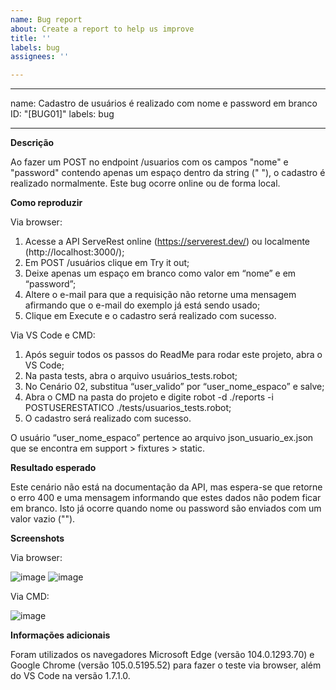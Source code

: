 ```yaml
---
name: Bug report
about: Create a report to help us improve
title: ''
labels: bug
assignees: ''

---
```


---
name: Cadastro de usuários é realizado com nome e password em branco
ID: "[BUG01]"
labels: bug

---

**Descrição**

Ao fazer um POST no endpoint /usuarios com os campos "nome" e "password" contendo apenas um espaço dentro da string (" "), o cadastro é realizado normalmente. Este bug ocorre online ou de forma local. 

**Como reproduzir**

Via browser:
1. Acesse a API ServeRest online (https://serverest.dev/) ou localmente (http://localhost:3000/);
2. Em POST /usuários clique em Try it out;
3. Deixe apenas um espaço em branco como valor em “nome” e em “password”;
4. Altere o e-mail para que a requisição não retorne uma mensagem afirmando que o e-mail do exemplo já está sendo usado;
5. Clique em Execute e o cadastro será realizado com sucesso.

Via VS Code e CMD:
1. Após seguir todos os passos do ReadMe para rodar este projeto, abra o VS Code;
2. Na pasta tests, abra o arquivo usuários_tests.robot;
3. No Cenário 02, substitua “user_valido” por “user_nome_espaco” e salve;
4. Abra o CMD na pasta do projeto e digite robot -d ./reports -i POSTUSERESTATICO ./tests/usuarios_tests.robot;
5. O cadastro será realizado com sucesso.

O usuário “user_nome_espaco” pertence ao arquivo json_usuario_ex.json que se encontra em support > fixtures > static.

**Resultado esperado**

Este cenário não está na documentação da API, mas espera-se que retorne o erro 400 e uma mensagem informando que estes dados não podem ficar em branco. Isto já ocorre quando nome ou password são enviados com um valor vazio ("").


**Screenshots**

Via browser:

![image](https://user-images.githubusercontent.com/100487940/188249976-1b99ac7d-916f-48ae-9ccc-c10df61804d4.png)
![image](https://user-images.githubusercontent.com/100487940/188249992-92aeafbd-e2c3-4711-b647-2ac3a4ab9bdf.png)


Via CMD:

![image](https://user-images.githubusercontent.com/100487940/188249937-91a271c1-60d5-4adb-b9b5-0b2eaadd20e6.png)

**Informações adicionais**

Foram utilizados os navegadores Microsoft Edge (versão 104.0.1293.70) e Google Chrome (versão 105.0.5195.52) para fazer o teste via browser, além do VS Code na versão 1.7.1.0.
